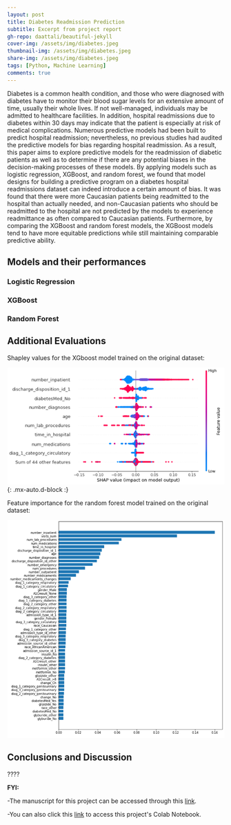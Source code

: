 ```yaml
---
layout: post
title: Diabetes Readmission Prediction
subtitle: Excerpt from project report
gh-repo: daattali/beautiful-jekyll
cover-img: /assets/img/diabetes.jpeg
thumbnail-img: /assets/img/diabetes.jpeg
share-img: /assets/img/diabetes.jpeg
tags: [Python, Machine Learning]
comments: true
---
```



Diabetes is a common health condition, and those who were diagnosed with diabetes have to monitor their blood sugar levels for an extensive amount of time, usually their whole lives. If not well-managed, individuals may be admitted to healthcare facilities. In addition, hospital readmissions due to diabetes within 30 days may indicate that the patient is especially at risk of medical complications. Numerous predictive models had been built to predict hospital readmission; nevertheless, no previous studies had audited the predictive models for bias regarding hospital readmission. As a result, this paper aims to explore predictive models for the readmission of diabetic patients as well as to determine if there are any potential biases in the decision-making processes of these models. By applying models such as logistic regression, XGBoost, and random forest, we found that model designs for building a predictive program on a diabetes hospital readmissions dataset can indeed introduce a certain amount of bias. It was found that there were more Caucasian patients being readmitted to the hospital than actually needed, and non-Caucasian patients who should be readmitted to the hospital are not predicted by the models to experience readmittance as often compared to Caucasian patients. Furthermore, by comparing the XGBoost and random forest models, the XGBoost models tend to have more equitable predictions while still maintaining comparable predictive ability.


## Models and their performances


### Logistic Regression


### XGBoost


### Random Forest



## Additional Evaluations

Shapley values for the XGboost model trained on the original dataset:

![Shapley_Value](/assets/img/Shapley_Values.png){: .mx-auto.d-block :}

Feature importance for the random forest model trained on the original dataset:

![Feature_Importance](/assets/img/Feature_Importance.png)



## Conclusions and Discussion

????



**FYI:**

  -The manuscript for this project can be accessed through this [link](/assets/pdf/Diabetes_Readmission_Prediction.pdf).

  -You can also click this [link](https://colab.research.google.com/drive/1MZb4R1nWX-qvdsH-_v-HjSxYEhjN6Yxx?usp=sharing) to access this project's Colab Notebook.


